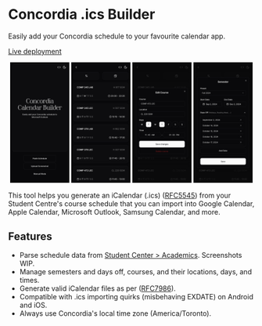 # Concordia .ics Builder

Easily add your Concordia schedule to your favourite calendar app.

[Live deployment](https://concordia.neeku.dev/)

<p align="middle">
  <img src="/static/ss-1-main.png" width="24%"/>
  <img src="/static/ss-2-configure.png" width="24%" /> 
  <img src="/static/ss-3-course-dialog.png" width="24%" />
  <img src="/static/ss-4-semester-dialog.png" width="24%" />
</p>

This tool helps you generate an iCalendar (.ics) ([RFC5545](https://datatracker.ietf.org/doc/html/rfc5545)) from your Student Centre's course schedule that you can import into Google Calendar, Apple Calendar, Microsoft Outlook, Samsung Calendar, and more.

## Features

- Parse schedule data from [Student Center > Academics](https://campus.concordia.ca/psc/pscsprd/EMPLOYEE/SA/c/SA_LEARNER_SERVICES.SSS_STUDENT_CENTER.GBL?Page=SSS_STUDENT_CENTER&Action=U&TargetFrameName=None). Screenshots WIP.
- Manage semesters and days off, courses, and their locations, days, and times.
- Generate valid iCalendar files as per ([RFC7986](https://datatracker.ietf.org/doc/html/rfc7986)).
- Compatible with .ics importing quirks (misbehaving EXDATE) on Android and iOS.
- Always use Concordia's local time zone (America/Toronto).

